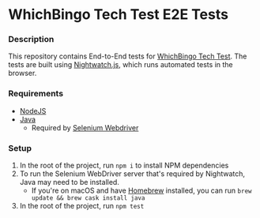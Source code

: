 # WhichBingo Tech Test E2E Tests

### Description
This repository contains End-to-End tests for [WhichBingo Tech Test](https://github.com/jhamilton1986/whichbingo-tech-test). The tests are built using [Nightwatch.js](http://nightwatchjs.org), which runs automated tests in the browser.

### Requirements
- [NodeJS](https://nodejs.org/en/)
- [Java](https://www.java.com/en/download/manual.jsp)
  - Required by [Selenium Webdriver](http://www.seleniumhq.org)

### Setup
1. In the root of the project, run `npm i` to install NPM dependencies
1. To run the Selenium WebDriver server that's required by Nightwatch, Java may need to be installed. 
    - If you're on macOS and have [Homebrew](https://brew.sh) installed, you can run `brew update && brew cask install java`
1. In the root of the project, run `npm test`